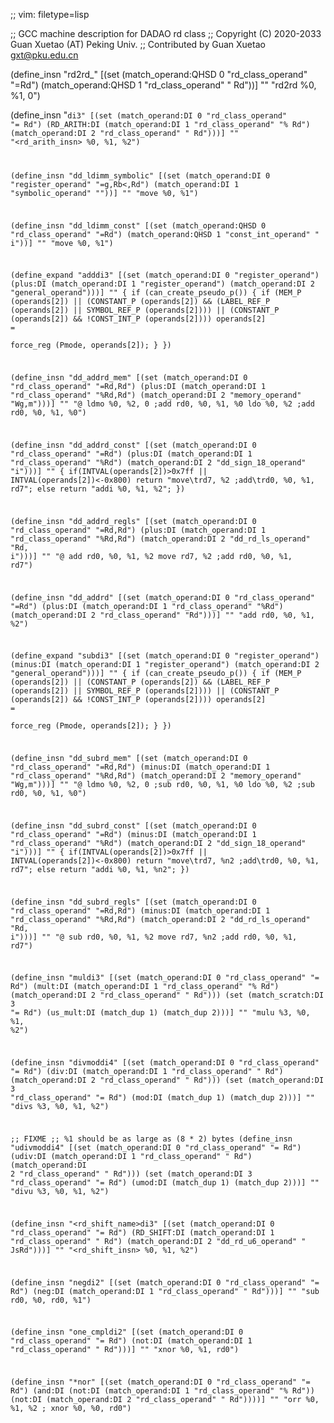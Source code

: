 ;; vim: filetype=lisp

;; GCC machine description for DADAO rd class
;; Copyright (C) 2020-2033 Guan Xuetao (AT) Peking Univ.
;; Contributed by Guan Xuetao <gxt@pku.edu.cn>

(define_insn "rd2rd_<mode>"
  [(set (match_operand:QHSD 0 "rd_class_operand" "=Rd")
        (match_operand:QHSD 1 "rd_class_operand" " Rd"))]
	""
	"rd2rd	%0, %1, 0")

(define_insn "<code>di3"
  [(set          (match_operand:DI 0 "rd_class_operand" "=   Rd")
    (RD_ARITH:DI (match_operand:DI 1 "rd_class_operand" "%   Rd")
                 (match_operand:DI 2 "rd_class_operand" "    Rd")))]
	""
	"<rd_arith_insn>	%0, %1, %2")

(define_insn "dd_ldimm_symbolic"
  [(set (match_operand:DI 0 "register_operand" "=g,Rb<,Rd")
        (match_operand:DI 1 "symbolic_operand" ""))]
	""
	"move	%0, %1")

(define_insn "dd_ldimm_const<mode>"
  [(set (match_operand:QHSD 0 "rd_class_operand"  "=Rd")
        (match_operand:QHSD 1 "const_int_operand" "  i"))]
	""
	"move	%0, %1")

(define_expand "adddi3"
  [(set      (match_operand:DI 0 "register_operand")
    (plus:DI (match_operand:DI 1 "register_operand")
             (match_operand:DI 2 "general_operand")))]
  ""
{
  if (can_create_pseudo_p())
    {
      if (MEM_P (operands[2])
	  || (CONSTANT_P (operands[2])
		&& (LABEL_REF_P (operands[2])
		|| SYMBOL_REF_P (operands[2])))
	  || (CONSTANT_P (operands[2])
		&& !CONST_INT_P (operands[2])))
	operands[2] =	\
		force_reg (Pmode, operands[2]);
    }
})

(define_insn "dd_addrd_mem"
  [(set      (match_operand:DI 0 "rd_class_operand" "=Rd,Rd")
    (plus:DI (match_operand:DI 1 "rd_class_operand" "%Rd,Rd")
             (match_operand:DI 2 "memory_operand"    "Wg,m")))]
        ""
	"@
	ldmo	%0, %2, 0	\;add	rd0, %0, %1, %0
	ldo	%0, %2	\;add	rd0, %0, %1, %0")

(define_insn "dd_addrd_const"
  [(set      (match_operand:DI 0 "rd_class_operand" "=Rd")
    (plus:DI (match_operand:DI 1 "rd_class_operand" "%Rd")
             (match_operand:DI 2 "dd_sign_18_operand" "i")))]
  ""
  {
	if(INTVAL(operands[2])>0x7ff || INTVAL(operands[2])<-0x800)
         return "move\trd7, %2 \;add\trd0, %0, %1, rd7";
	else
	 return "addi   %0, %1, %2";
  })
  

(define_insn "dd_addrd_regls"
  [(set      (match_operand:DI 0 "rd_class_operand" "=Rd,Rd")
    (plus:DI (match_operand:DI 1 "rd_class_operand" "%Rd,Rd")
             (match_operand:DI 2 "dd_rd_ls_operand"  "Rd, i")))]
  ""
  "@
  add	rd0, %0, %1, %2
  move	rd7, %2	\;add	rd0, %0, %1, rd7")

(define_insn "dd_addrd"
  [(set      (match_operand:DI 0 "rd_class_operand" "=Rd")
    (plus:DI (match_operand:DI 1 "rd_class_operand" "%Rd")
             (match_operand:DI 2 "rd_class_operand"  "Rd")))]
	""
	"add	rd0, %0, %1, %2")

(define_expand "subdi3"
  [(set      (match_operand:DI 0 "register_operand")
   (minus:DI (match_operand:DI 1 "register_operand")
             (match_operand:DI 2 "general_operand")))]
  ""
{
  if (can_create_pseudo_p())
    {
      if (MEM_P (operands[2])
	  || (CONSTANT_P (operands[2])
		&& (LABEL_REF_P (operands[2])
		|| SYMBOL_REF_P (operands[2])))
	  || (CONSTANT_P (operands[2])
		&& !CONST_INT_P (operands[2])))
	operands[2] =	\
		force_reg (Pmode, operands[2]);
    }
})

(define_insn "dd_subrd_mem"
  [(set      (match_operand:DI 0 "rd_class_operand" "=Rd,Rd")
   (minus:DI (match_operand:DI 1 "rd_class_operand" "%Rd,Rd")
             (match_operand:DI 2 "memory_operand"    "Wg,m")))]
        ""
	"@
	ldmo	%0, %2, 0	\;sub	rd0, %0, %1, %0
	ldo	%0, %2	\;sub	rd0, %0, %1, %0")

(define_insn "dd_subrd_const"
  [(set      (match_operand:DI 0 "rd_class_operand" "=Rd")
   (minus:DI (match_operand:DI 1 "rd_class_operand" "%Rd")
             (match_operand:DI 2 "dd_sign_18_operand" "i")))]
  	""
	{
        if(INTVAL(operands[2])>0x7ff || INTVAL(operands[2])<-0x800)
		return "move\trd7, %n2 \;add\trd0, %0, %1, rd7";
	else
		return "addi   %0, %1, %n2";
	})

(define_insn "dd_subrd_regls"
  [(set      (match_operand:DI 0 "rd_class_operand" "=Rd,Rd")
   (minus:DI (match_operand:DI 1 "rd_class_operand" "%Rd,Rd")
             (match_operand:DI 2 "dd_rd_ls_operand"  "Rd, i")))]
	""
	"@
	sub	rd0, %0, %1, %2
	move	rd7, %n2	\;add	rd0, %0, %1, rd7")

(define_insn "muldi3"
  [(set      (match_operand:DI 0 "rd_class_operand" "= Rd")
    (mult:DI (match_operand:DI 1 "rd_class_operand" "% Rd")
             (match_operand:DI 2 "rd_class_operand" "  Rd")))
   (set      (match_scratch:DI 3                    "= Rd")
             (us_mult:DI (match_dup 1) (match_dup 2)))]
	""
	"mulu	%3, %0, %1, %2")

(define_insn "divmoddi4"
  [(set     (match_operand:DI 0 "rd_class_operand" "= Rd")
    (div:DI (match_operand:DI 1 "rd_class_operand" "  Rd")
            (match_operand:DI 2 "rd_class_operand" "  Rd")))
   (set     (match_operand:DI 3 "rd_class_operand" "= Rd")
            (mod:DI (match_dup 1) (match_dup 2)))]
	""
	"divs	%3, %0, %1, %2")

;; FIXME
;; %1 should be as large as (8 * 2) bytes
(define_insn "udivmoddi4"
  [(set      (match_operand:DI 0 "rd_class_operand" "= Rd")
    (udiv:DI (match_operand:DI 1 "rd_class_operand" "  Rd")
             (match_operand:DI 2 "rd_class_operand" "  Rd")))
   (set      (match_operand:DI 3 "rd_class_operand" "= Rd")
             (umod:DI (match_dup 1) (match_dup 2)))]
	""
	"divu	%3, %0, %1, %2")

(define_insn "<rd_shift_name>di3"
  [(set          (match_operand:DI 0 "rd_class_operand" "=   Rd")
    (RD_SHIFT:DI (match_operand:DI 1 "rd_class_operand" "    Rd")
                 (match_operand:DI 2 "dd_rd_u6_operand" "  JsRd")))]
	""
	"<rd_shift_insn>	%0, %1, %2")

(define_insn "negdi2"
  [(set     (match_operand:DI 0 "rd_class_operand" "= Rd")
    (neg:DI (match_operand:DI 1 "rd_class_operand" "  Rd")))]
	""
	"sub	rd0, %0, rd0, %1")

(define_insn "one_cmpldi2"
  [(set     (match_operand:DI 0 "rd_class_operand" "= Rd")
    (not:DI (match_operand:DI 1 "rd_class_operand" "  Rd")))]
	""
	"xnor	%0, %1, rd0")

(define_insn "*nor"
  [(set             (match_operand:DI 0 "rd_class_operand" "=   Rd")
    (and:DI (not:DI (match_operand:DI 1 "rd_class_operand" "%   Rd"))
            (not:DI (match_operand:DI 2 "rd_class_operand" "    Rd"))))]
	""
	"orr	%0, %1, %2	\;	xnor	%0, %0, rd0")

